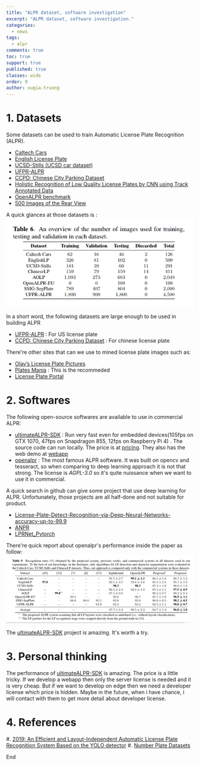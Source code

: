 ```yaml
---
title: "ALPR dataset, software investigation"
excerpt: "ALPR dataset, software investigation."
categories: 
  - news
tags: 
  - alpr 
comments: true
toc: true
support: true
published: true
classes: wide
order: 9
author: vugia.truong
---
```



# 1. Datasets

Some datasets can be used to train Automatic License Plate Recognition (ALPR).

* [Caltech Cars](http://www.vision.caltech.edu/html-files/archive.html)
* [English License Plate](http://www.zemris.fer.hr/projects/LicensePlates/english/baza_slika.zip)
* [UCSD-Stills (UCSD car dataset)](http://vision.ucsd.edu/belongie-grp/research/carRec/car_data.html)
* [UFPR-ALPR](http://www.inf.ufpr.br/vri/databases/UFPR-ALPR.zip)
* [CCPD: Chinese City Parking Dataset](https://github.com/detectRecog/CCPD)
* [Holistic Recognition of Low Quality License Plates by CNN using Track Annotated Data](https://medusa.fit.vutbr.cz/traffic/research-topics/general-traffic-analysis/holistic-recognition-of-low-quality-license-plates-by-cnn-using-track-annotated-data-iwt4s-avss-2017/)
* [OpenALPR benchmark](https://github.com/openalpr/benchmarks/tree/master/endtoend/)
* [500 Images of the Rear View](http://www.zemris.fer.hr/projects/LicensePlates/english/results.shtml)


A quick glances at those datasets is : 
![examples](/assets/images/2020/ALPR_001_001.png)

In a short word, the following datasets are large enough to be used in building ALPR

* [UFPR-ALPR](http://www.inf.ufpr.br/vri/databases/UFPR-ALPR.zip)           : For US license plate
* [CCPD: Chinese City Parking Dataset](https://github.com/detectRecog/CCPD) : For chinese license plate

There're other sites that can we use to mined license plate images such as:

* [Olav’s License Plate Pictures](http://www.olavsplates.com/)
* [Plates Mania](http://platesmania.com/)  : This is the recommeded
* [License Plate Portal](http://plates.portal.free.fr/)

# 2. Softwares

The following open-source softwares are available to use in commercial ALPR: 

* [ultimateALPR-SDK](https://github.com/DoubangoTelecom/ultimateALPR-SDK/blob/master/LICENSE) : Run very fast even for embedded devices(105fps on GTX 1070, 47fps on Snapdragon 855, 12fps on Raspberry Pi 4) . The source code can run locally. The price is at [pricing](https://www.doubango.org/pricing.html). They also has the web demo at [webapp](https://www.doubango.org/webapps/alpr/)
* [openalpr](https://github.com/openalpr/openalpr) : The most famous ALPR software. It was built on opencv and tesseract, so when comparing to deep learning approach it is not that strong. The license is *AGPL-3.0* so it's quite nuissance when we want to use it in commercial.

A quick search in github can give some project that use deep learning for ALPR. Unfortunately, those projects are all half-done and not suitable for product.

* [License-Plate-Detect-Recognition-via-Deep-Neural-Networks-accuracy-up-to-99.9](https://github.com/zhubenfu/License-Plate-Detect-Recognition-via-Deep-Neural-Networks-accuracy-up-to-99.9)
* [ANPR](https://github.com/GuiltyNeuron/ANPR)
* [LPRNet_Pytorch](https://github.com/sirius-ai/LPRNet_Pytorch)

There're quick report about openalpr's performance inside the paper as follow: 
![examples](/assets/images/2020/ALPR_001_002.png)

The [ultimateALPR-SDK](https://github.com/DoubangoTelecom/ultimateALPR-SDK/blob/master/LICENSE) project is amazing. It's worth a try. 

# 3. Personal thinking

The performance of [ultimateALPR-SDK](https://github.com/DoubangoTelecom/ultimateALPR-SDK/blob/master/LICENSE) is amazing. 
The price is a little tricky. If we develop a webapp then only the server license is needed and it is very cheap. 
But if we want to develop on edge then we need a developer license which price is hidden. 
Maybe in the future, when i have chance, i will contact with them to get more detail about developer license. 

# 4. References

#. [2019: An Efficient and Layout-Independent Automatic License Plate
Recognition System Based on the YOLO detector](https://web.inf.ufpr.br/vri/wp-content/uploads/sites/7/2019/09/laroca2019efficient-arXiv.pdf)
#. [Number Plate Datasets](https://platerecognizer.com/number-plate-datasets/)

End